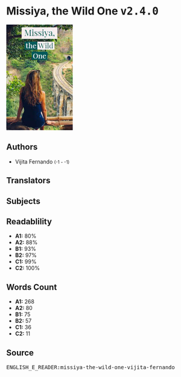 # Missiya, the Wild One <kbd>v2.4.0</kbd>

![](./cover.medium.jpg "")

## Authors


 - Vijita Fernando <small>(-1 - -1)</small>

## Translators



## Subjects



## Readablility


 - **A1:** 80%
 - **A2:** 88%
 - **B1:** 93%
 - **B2:** 97%
 - **C1:** 99%
 - **C2:** 100%

## Words Count


 - **A1:** 268
 - **A2:** 80
 - **B1:** 75
 - **B2:** 57
 - **C1:** 36
 - **C2:** 11

## Source


<kbd>ENGLISH_E_READER:missiya-the-wild-one-vijita-fernando</kbd>
